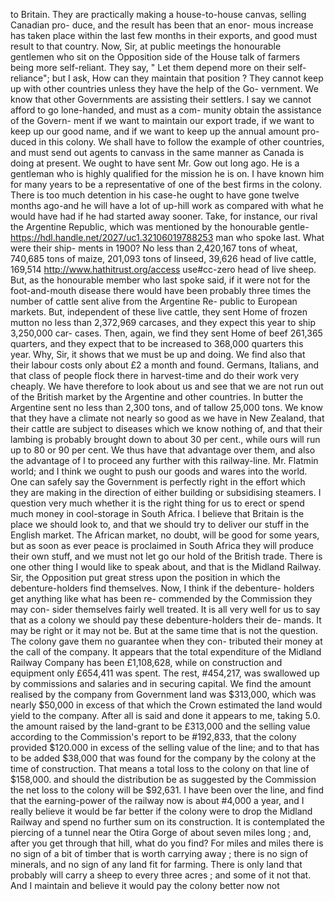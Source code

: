 to Britain. They are practically making a house-to-house canvas, selling Canadian pro- duce, and the result has been that an enor- mous increase has taken place within the last few months in their exports, and good must result to that country. Now, Sir, at public meetings the honourable gentlemen who sit on the Opposition side of the House talk of farmers being more self-reliant. They say, " Let them depend more on their self- reliance"; but I ask, How can they maintain that position ? They cannot keep up with other countries unless they have the help of the Go- vernment. We know that other Governments are assisting their settlers. I say we cannot afford to go lone-handed, and must as a com- munity obtain the assistance of the Govern- ment if we want to maintain our export trade, if we want to keep up our good name, and if we want to keep up the annual amount pro- duced in this colony. We shall have to follow the example of other countries, and must send out agents to canvass in the same manner as Canada is doing at present. We ought to have sent Mr. Gow out long ago. He is a gentleman who is highly qualified for the mission he is on. I have known him for many years to be a representative of one of the best firms in the colony. There is too much detention in his case-he ought to have gone twelve months ago-and he will have a lot of up-hill work as compared with what he would have had if he had started away sooner. Take, for instance, our rival the Argentine Republic, which was mentioned by the honourable gentle- https://hdl.handle.net/2027/uc1.32106019788253 man who spoke last. What were their ship- ments in 1900? No less than 2,420,167 tons of wheat, 740,685 tons of maize, 201,093 tons of linseed, 39,626 head of live cattle, 169,514 http://www.hathitrust.org/access use#cc-zero head of live sheep. But, as the honourable member who last spoke said, if it were not for the foot-and-mouth disease there would have been probably three times the number of cattle sent alive from the Argentine Re- public to European markets. But, independent of these live cattle, they sent Home of frozen mutton no less than 2,372,969 carcases, and they expect this year to ship 3,250,000 car- cases. Then, again, we find they sent Home of beef 261,365 quarters, and they expect that to be increased to 368,000 quarters this year. Why, Sir, it shows that we must be up and doing. We find also that their labour costs only about £2 a month and found. Germans, Italians, and that class of people flock there in harvest-time and do their work very cheaply. We have therefore to look about us and see that we are not run out of the British market by the Argentine and other countries. In butter the Argentine sent no less than 2,300 tons, and of tallow 25,000 tons. We know that they have a climate not nearly so good as we have in New Zealand, that their cattle are subject to diseases which we know nothing of, and that their lambing is probably brought down to about 30 per cent., while ours will run up to 80 or 90 per cent. We thus have that advantage over them, and also the advantage of I to proceed any further with this railway-line. Mr. Flatmin world; and I think we ought to push our goods and wares into the world. One can safely say the Government is perfectly right in the effort which they are making in the direction of either building or subsidising steamers. I question very much whether it is the right thing for us to erect or spend much money in cool-storage in South Africa. I believe that Britain is the place we should look to, and that we should try to deliver our stuff in the English market. The African market, no doubt, will be good for some years, but as soon as ever peace is proclaimed in South Africa they will produce their own stuff, and we must not let go our hold of the British trade. There is one other thing I would like to speak about, and that is the Midland Railway. Sir, the Opposition put great stress upon the position in which the debenture-holders find themselves. Now, I think if the debenture- holders get anything like what has been re- commended by the Commission they may con- sider themselves fairly well treated. It is all very well for us to say that as a colony we should pay these debenture-holders their de- mands. It may be right or it may not be. But at the same time that is not the question. The colony gave them no guarantee when they con- tributed their money at the call of the company. It appears that the total expenditure of the Midland Railway Company has been £1,108,628, while on construction and equipment only £654,411 was spent. The rest, #454,217, was swallowed up by commissions and salaries and in securing capital. We find the amount realised by the company from Government land was $313,000, which was nearly $50,000 in excess of that which the Crown estimated the land would yield to the company. After all is said and done it appears to me, taking 5.0. the amount raised by the land-grant to be £313,000 and the selling value according to the Commission's report to be #192,833, that the colony provided $120.000 in excess of the selling value of the line; and to that has to be added $38,000 that was found for the company by the colony at the time of construction. That means a total loss to the colony on that line of $158,000. and should the distribution be as suggested by the Commission the net loss to the colony will be $92,631. I have been over the line, and find that the earning-power of the railway now is about #4,000 a year, and I really believe it would be far better if the colony were to drop the Midland Railway and spend no further sum on its construction. It is contemplated the piercing of a tunnel near the Otira Gorge of about seven miles long ; and, after you get through that hill, what do you find? For miles and miles there is no sign of a bit of timber that is worth carrying away ; there is no sign of minerals, and no sign of any land fit for farming. There is only land that probably will carry a sheep to every three acres ; and some of it not that. And I maintain and believe it would pay the colony better now not 